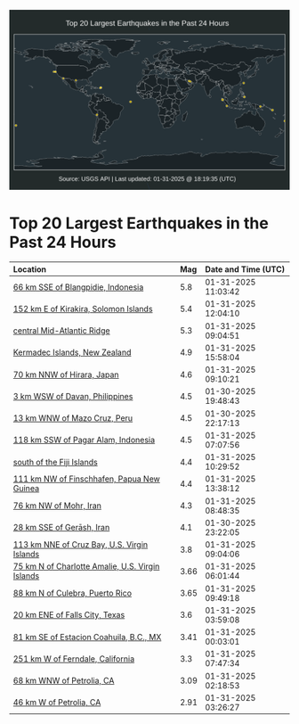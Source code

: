 ![Map](./map.png)

# Top 20 Largest Earthquakes in the Past 24 Hours

| Location | Mag | Date and Time (UTC) |
|:---|:---|:---|
| [66 km SSE of Blangpidie, Indonesia](https://earthquake.usgs.gov/earthquakes/eventpage/us7000pa9d) | 5.8 | 01-31-2025 11:03:42 |
| [152 km E of Kirakira, Solomon Islands](https://earthquake.usgs.gov/earthquakes/eventpage/us7000paai) | 5.4 | 01-31-2025 12:04:10 |
| [central Mid-Atlantic Ridge](https://earthquake.usgs.gov/earthquakes/eventpage/us7000pa8p) | 5.3 | 01-31-2025 09:04:51 |
| [Kermadec Islands, New Zealand](https://earthquake.usgs.gov/earthquakes/eventpage/us7000pabn) | 4.9 | 01-31-2025 15:58:04 |
| [70 km NNW of Hirara, Japan](https://earthquake.usgs.gov/earthquakes/eventpage/us7000pa8q) | 4.6 | 01-31-2025 09:10:21 |
| [3 km WSW of Davan, Philippines](https://earthquake.usgs.gov/earthquakes/eventpage/us7000pa5e) | 4.5 | 01-30-2025 19:48:43 |
| [13 km WNW of Mazo Cruz, Peru](https://earthquake.usgs.gov/earthquakes/eventpage/us7000pa6e) | 4.5 | 01-30-2025 22:17:13 |
| [118 km SSW of Pagar Alam, Indonesia](https://earthquake.usgs.gov/earthquakes/eventpage/us7000pa85) | 4.5 | 01-31-2025 07:07:56 |
| [south of the Fiji Islands](https://earthquake.usgs.gov/earthquakes/eventpage/us7000pa98) | 4.4 | 01-31-2025 10:29:52 |
| [111 km NW of Finschhafen, Papua New Guinea](https://earthquake.usgs.gov/earthquakes/eventpage/us7000paau) | 4.4 | 01-31-2025 13:38:12 |
| [76 km NW of Mohr, Iran](https://earthquake.usgs.gov/earthquakes/eventpage/us7000pa8l) | 4.3 | 01-31-2025 08:48:35 |
| [28 km SSE of Gerāsh, Iran](https://earthquake.usgs.gov/earthquakes/eventpage/us7000pa6n) | 4.1 | 01-30-2025 23:22:05 |
| [113 km NNE of Cruz Bay, U.S. Virgin Islands](https://earthquake.usgs.gov/earthquakes/eventpage/pr2025031001) | 3.8 | 01-31-2025 09:04:06 |
| [75 km N of Charlotte Amalie, U.S. Virgin Islands](https://earthquake.usgs.gov/earthquakes/eventpage/pr2025031000) | 3.66 | 01-31-2025 06:01:44 |
| [88 km N of Culebra, Puerto Rico](https://earthquake.usgs.gov/earthquakes/eventpage/pr2025031002) | 3.65 | 01-31-2025 09:49:18 |
| [20 km ENE of Falls City, Texas](https://earthquake.usgs.gov/earthquakes/eventpage/tx2025cdcz) | 3.6 | 01-31-2025 03:59:08 |
| [81 km SE of Estacion Coahuila, B.C., MX](https://earthquake.usgs.gov/earthquakes/eventpage/ci40176202) | 3.41 | 01-31-2025 00:03:01 |
| [251 km W of Ferndale, California](https://earthquake.usgs.gov/earthquakes/eventpage/us7000pa8d) | 3.3 | 01-31-2025 07:47:34 |
| [68 km WNW of Petrolia, CA](https://earthquake.usgs.gov/earthquakes/eventpage/nc75126056) | 3.09 | 01-31-2025 02:18:53 |
| [46 km W of Petrolia, CA](https://earthquake.usgs.gov/earthquakes/eventpage/nc75126096) | 2.91 | 01-31-2025 03:26:27 |
